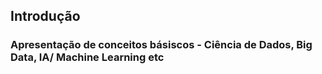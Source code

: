 ## Introdução 
### Apresentação de conceitos básiscos - Ciência de Dados, Big Data, IA/ Machine Learning etc 
 
